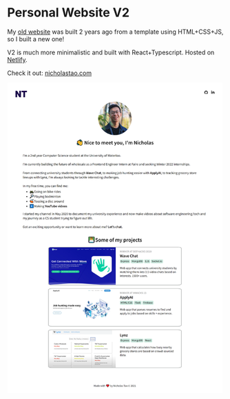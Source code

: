 # Personal Website V2

My [old website](https://github.com/nicholas-tao/nicholas-tao.github.io) was built 2 years ago from a template using HTML+CSS+JS, so I built a new one!

V2 is much more minimalistic and built with React+Typescript. Hosted on [Netlify](https://www.netlify.com/).

Check it out: [nicholastao.com](https://nicholastao.com)

<img src="src/assets/screenshots/desktop-aug7.png" alt="Screenshot" width="500" />
